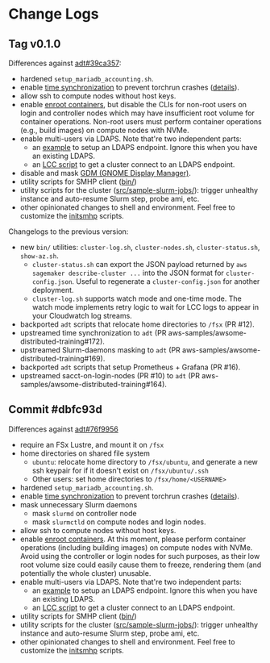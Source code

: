 # Change Logs

## Tag v0.1.0

Differences against
[adt#39ca357](https://github.com/aws-samples/awsome-distributed-training/tree/39ca357f7a3df841ffd1232221cd12afcf791c30):

- hardened `setup_mariadb_accounting.sh`.
- enable [time synchronization](https://docs.aws.amazon.com/AWSEC2/latest/UserGuide/set-time.html)
   to prevent torchrun crashes
   ([details](https://github.com/pytorch/pytorch/issues/76287#issuecomment-1958685480)).
- allow ssh to compute nodes without host keys.
- enable [enroot containers](https://github.com/NVIDIA/enroot), but disable the CLIs for non-root
  users on login and controller nodes which may have insufficient root volume for container
  operations. Non-root users must perform container operations (e.g., build images) on compute nodes
  with NVMe.
- enable multi-users via LDAPS. Note that're two independent parts:
  - an [example](../README#36-create-a-new-aws-managed-microsoft-ad-with-ldaps-endpoint) to setup an
    LDAPS endpoint. Ignore this when you have an existing LDAPS.
  - an [LCC script](../src/LifecycleScripts/base-config/setup_sssd4ldaps.sh) to get a cluster
    connect to an LDAPS endpoint.
- disable and mask [GDM (GNOME Display
  Manager)](https://en.wikipedia.org/wiki/GNOME_Display_Manager).
- utility scripts for SMHP client ([bin/](../bin/))
- utility scripts for the cluster ([src/sample-slurm-jobs/](../src/sample-slurm-jobs/)): trigger
   unhealthy instance and auto-resume Slurm step, probe ami, etc.
- other opinionated changes to shell and environment. Feel free to customize the
   [initsmhp](../src/LifecycleScripts/base-config/initsmhp.sh) scripts.

Changelogs to the previous version:

- new `bin/` utilities: `cluster-log.sh`, `cluster-nodes.sh`, `cluster-status.sh`, `show-az.sh`.
  - `cluster-status.sh` can export the JSON payload returned by `aws sagemaker
    describe-cluster ...` into the JSON format for `cluster-config.json`. Useful to regenerate a
    `cluster-config.json` for another deployment.
  - `cluster-log.sh` supports watch mode and one-time mode. The watch mode implements retry logic to
    wait for LCC logs to appear in your Cloudwatch log streams.
- backported `adt` scripts that relocate home directories to `/fsx` (PR #12).
- upstreamed time synchronization to `adt` (PR aws-samples/awsome-distributed-training#172).
- upstreamed Slurm-daemons masking to `adt` (PR aws-samples/awsome-distributed-training#169).
- backported `adt` scripts that setup Prometheus + Grafana (PR #16).
- upstreamed sacct-on-login-nodes (PR #10) to `adt` (PR
  aws-samples/awsome-distributed-training#164).

## Commit \#dbfc93d

Differences against
[adt#76f9956](https://github.com/aws-samples/awsome-distributed-training/tree/76f995674b1c2e07e25814b15262baac8abc2bcd)

- require an FSx Lustre, and mount it on `/fsx`
- home directories on shared file system
  - `ubuntu`: relocate home directory to `/fsx/ubuntu`, and generate a new ssh keypair for if it
      doesn't exist on `/fsx/ubuntu/.ssh`
  - Other users: set home directories to `/fsx/home/<USERNAME>`
- hardened `setup_mariadb_accounting.sh`.
- enable [time synchronization](https://docs.aws.amazon.com/AWSEC2/latest/UserGuide/set-time.html)
   to prevent torchrun crashes
   ([details](https://github.com/pytorch/pytorch/issues/76287#issuecomment-1958685480)).
- mask unnecessary Slurm daemons
  - mask `slurmd` on controller node
  - mask `slurmctld` on compute nodes and login nodes.
- allow ssh to compute nodes without host keys.
- enable [enroot containers](https://github.com/NVIDIA/enroot). At this moment, please perform
   container operations (including building images) on compute nodes with NVMe. Avoid using the
   controller or login nodes for such purposes, as their low root volume size could easily cause
   them to freeze, rendering them (and potentially the whole cluster) unusable.
- enable multi-users via LDAPS. Note that're two independent parts:
  - an [example](../README#36-create-a-new-aws-managed-microsoft-ad-with-ldaps-endpoint) to setup an
      LDAPS endpoint. Ignore this when you have an existing LDAPS.
  - an [LCC script](../src/LifecycleScripts/base-config/setup_sssd4ldaps.sh) to get a cluster
      connect to an LDAPS endpoint.
- utility scripts for SMHP client ([bin/](../bin))
- utility scripts for the cluster ([src/sample-slurm-jobs/](/src/sample-slurm-jobs/)): trigger
   unhealthy instance and auto-resume Slurm step, probe ami, etc.
- other opinionated changes to shell and environment. Feel free to customize the
   [initsmhp](../src/LifecycleScripts/base-config/initsmhp.sh) scripts.
